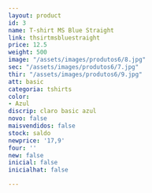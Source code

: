 ```yaml
---
layout: product
id: 3
name: T-shirt MS Blue Straight
link: thsirtmsbluestraight
price: 12.5
weight: 500
image: "/assets/images/produtos6/8.jpg"
sec: "/assets/images/produtos6/7.jpg"
thir: "/assets/images/produtos6/9.jpg"
att: basic
categoria: tshirts
color:
- Azul
discrip: claro basic azul
novo: false
maisvendidos: false
stock: saldo
newprice: '17,9'
four: ''
new: false
inicial: false
inicialhat: false

---
```

